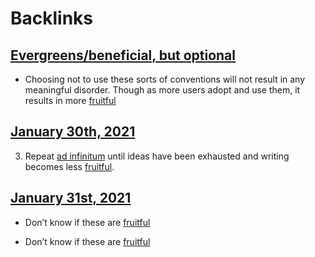 
# Backlinks
## [Evergreens/beneficial, but optional](<Evergreens/beneficial, but optional.md>)
- Choosing not to use these sorts of conventions will not result in any meaningful disorder. Though as more users adopt and use them, it results in more [fruitful](<fruitful.md>)

## [January 30th, 2021](<January 30th, 2021.md>)
3. Repeat [ad infinitum](<ad infinitum.md>) until ideas have been exhausted and writing becomes less [fruitful](<fruitful.md>).

## [January 31st, 2021](<January 31st, 2021.md>)
- Don’t know if these are [fruitful](<fruitful.md>)

- Don’t know if these are [fruitful](<fruitful.md>)

